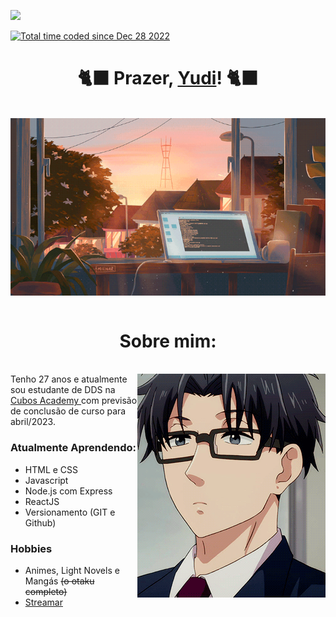 ![](https://komarev.com/ghpvc/?username=alex-yudi)

<a href="https://wakatime.com/@2b7daf4e-301b-4513-8851-88e73f7aa6b1"><img src="https://wakatime.com/badge/user/2b7daf4e-301b-4513-8851-88e73f7aa6b1.svg" alt="Total time coded since Dec 28 2022" /></a>

<h1 align = "center"> 🐈‍⬛ Prazer, <a href="https://www.linkedin.com/in/alex-yudi/" target="_blank"> Yudi</a>! 🐈‍⬛ </h1>
<br/>
<div align="center">
<img src="/computador.gif" align="center">
</div>
<br/>
<h1 align = "center">Sobre mim:</h1>
<br/>
<img src="/hirotaka.gif" align="right">

<div align="left>
 <p align="center">Tenho 27 anos e atualmente sou estudante de DDS na <a href="https://cubos.academy/" target="_blank"> Cubos Academy </a> com previsão de conclusão de curso para abril/2023.</p>
</div>

<div align="left">     
      <h3> Atualmente Aprendendo: </h3>
      <ul>
      <li> HTML e CSS </li>
      <li> Javascript </li>
      <li> Node.js com Express </li>
      <li> ReactJS </li>
      <li> Versionamento (GIT e Github) </li>
      </ul>
</div>

<div align="left">     
      <h3> Hobbies </h3>
      <ul>
      <li> Animes, Light Novels e Mangás <s>(o otaku completo)</s></li>
      <li> <a href="https://www.twitch.tv/yudi095"> Streamar </a> </li>
      </ul>
</div>



